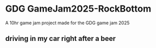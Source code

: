 # GDG GameJam2025-RockBottom
A 10hr game jam project made for the GDG game jam 2025

## driving in my car right after a beer
